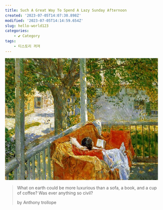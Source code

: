 ```yaml
---
title: Such A Great Way To Spend A Lazy Sunday Afternoon
created: '2023-07-05T14:07:30.898Z'
modified: '2023-07-05T14:14:59.654Z'
slug: hello-world123
categories:
    - 💕 Category
tags:
    - 티스토리 꺼져
---
```


![i](./couch.jpg)

> What on earth could be more luxurious than a sofa, a book, and a cup of coffee? Was ever anything so civil?
>
> by Anthony trollope
